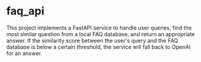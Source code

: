 # faq_api
This project implements a FastAPI service to handle user queries, find the most similar question from a local FAQ database, and return an appropriate answer. If the similarity score between the user's query and the FAQ database is below a certain threshold, the service will fall back to OpenAI for an answer.
